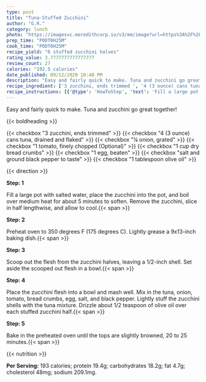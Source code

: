 ```yaml
---
type: post
title: "Tuna-Stuffed Zucchini"
author: "G.R."
category: lunch
photo: "https://imagesvc.meredithcorp.io/v3/mm/image?url=https%3A%2F%2Fimages.media-allrecipes.com%2Fuserphotos%2F2371504.jpg"
prep_time: "P0DT0H25M"
cook_time: "P0DT0H25M"
recipe_yield: "6 stuffed zucchini halves"
rating_value: 3.7777777777777777
review_count: 27
calories: "192.5 calories"
date_published: 09/12/2020 10:40 PM
description: "Easy and fairly quick to make. Tuna and zucchini go great together!"
recipe_ingredient: ['3 zucchini, ends trimmed ', '4 (3 ounce) cans tuna, drained and flaked', '¼ onion, grated', '1 tomato, finely chopped', '1 cup dry bread crumbs', '1 egg, beaten', 'salt and ground black pepper to taste', '1 tablespoon olive oil']
recipe_instructions: [{'@type': 'HowToStep', 'text': 'Fill a large pot with salted water, place the zucchini into the pot, and boil over medium heat for about 5 minutes to soften. Remove the zucchini, slice in half lengthwise, and allow to cool.\n'}, {'@type': 'HowToStep', 'text': 'Preheat oven to 350 degrees F (175 degrees C). Lightly grease a 9x13-inch baking dish.\n'}, {'@type': 'HowToStep', 'text': 'Scoop out the flesh from the zucchini halves, leaving a 1/2-inch shell. Set aside the scooped out flesh in a bowl.\n'}, {'@type': 'HowToStep', 'text': 'Place the zucchini flesh into a bowl and mash well. Mix in the tuna, onion, tomato, bread crumbs, egg, salt, and black pepper. Lightly stuff the zucchini shells with the tuna mixture. Drizzle about 1/2 teaspoon of olive oil over each stuffed zucchini half.\n'}, {'@type': 'HowToStep', 'text': 'Bake in the preheated oven until the tops are slightly browned, 20 to 25 minutes.\n'}]
---
```


Easy and fairly quick to make. Tuna and zucchini go great together! 

{{< boldheading >}}

{{< checkbox "3  zucchini, ends trimmed" >}}
{{< checkbox "4 (3 ounce) cans tuna, drained and flaked" >}}
{{< checkbox "¼  onion, grated" >}}
{{< checkbox "1  tomato, finely chopped  (Optional)" >}}
{{< checkbox "1 cup dry bread crumbs" >}}
{{< checkbox "1  egg, beaten" >}}
{{< checkbox "salt and ground black pepper to taste" >}}
{{< checkbox "1 tablespoon olive oil" >}}


{{< direction >}}

**Step: 1**

Fill a large pot with salted water, place the zucchini into the pot, and boil over medium heat for about 5 minutes to soften. Remove the zucchini, slice in half lengthwise, and allow to cool.{{< span >}}

**Step: 2**

Preheat oven to 350 degrees F (175 degrees C). Lightly grease a 9x13-inch baking dish.{{< span >}}

**Step: 3**

Scoop out the flesh from the zucchini halves, leaving a 1/2-inch shell. Set aside the scooped out flesh in a bowl.{{< span >}}

**Step: 4**

Place the zucchini flesh into a bowl and mash well. Mix in the tuna, onion, tomato, bread crumbs, egg, salt, and black pepper. Lightly stuff the zucchini shells with the tuna mixture. Drizzle about 1/2 teaspoon of olive oil over each stuffed zucchini half.{{< span >}}

**Step: 5**

Bake in the preheated oven until the tops are slightly browned, 20 to 25 minutes.{{< span >}}

{{< nutrition >}}

**Per Serving:** 193 calories; protein 19.4g; carbohydrates 18.2g; fat 4.7g; cholesterol 48mg; sodium 209.1mg.
